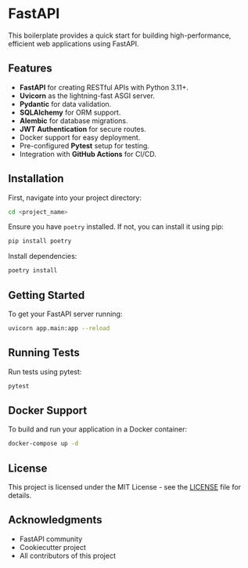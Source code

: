 
# FastAPI

This boilerplate provides a quick start for building high-performance, efficient web applications using FastAPI.

## Features

- **FastAPI** for creating RESTful APIs with Python 3.11+.
- **Uvicorn** as the lightning-fast ASGI server.
- **Pydantic** for data validation.
- **SQLAlchemy** for ORM support.
- **Alembic** for database migrations.
- **JWT Authentication** for secure routes.
- Docker support for easy deployment.
- Pre-configured **Pytest** setup for testing.
- Integration with **GitHub Actions** for CI/CD.

## Installation

First, navigate into your project directory:

``` bash
cd <project_name>
```

Ensure you have `poetry` installed. If not, you can install it using pip:

``` bash
pip install poetry
```

Install dependencies:

``` bash
poetry install
```

## Getting Started

To get your FastAPI server running:

``` bash
uvicorn app.main:app --reload
```

## Running Tests

Run tests using pytest:

``` bash
pytest
```

## Docker Support

To build and run your application in a Docker container:

``` bash
docker-compose up -d
```

## License

This project is licensed under the MIT License - see the [LICENSE](LICENSE) file for details.

## Acknowledgments

- FastAPI community
- Cookiecutter project
- All contributors of this project
